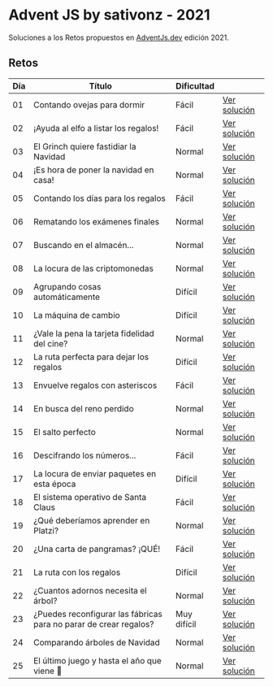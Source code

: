 # Advent JS by sativonz - 2021

Soluciones a los Retos propuestos en [AdventJs.dev](https://advent.dev) edición 2021.

## Retos

| Día | Título                                                            | Dificultad  |                                       |
| --- | ----------------------------------------------------------------- | ----------- | ------------------------------------- |
| 01  | Contando ovejas para dormir                                       | Fácil       | [Ver solución](./Retos/Reto-01/day01.md) |
| 02  | ¡Ayuda al elfo a listar los regalos!                              | Fácil       | [Ver solución](./Retos/Reto-02/day02.md) |
| 03  | El Grinch quiere fastidiar la Navidad                             | Normal      | [Ver solución](./Retos/Reto-03/day03.md) |
| 04  | ¡Es hora de poner la navidad en casa!                             | Normal      | [Ver solución](./Retos/Reto-04/day04.md) |
| 05  | Contando los días para los regalos                                | Fácil       | [Ver solución](./Retos/Reto-05/day05.md) |
| 06  | Rematando los exámenes finales                                    | Normal      | [Ver solución](./Retos/Reto-06/day06.md) |
| 07  | Buscando en el almacén...                                         | Normal      | [Ver solución](./Retos/Reto-07/day07.md) |
| 08  | La locura de las criptomonedas                                    | Normal      | [Ver solución](./Retos/Reto-08/day08.md) |
| 09  | Agrupando cosas automáticamente                                   | Difícil     | [Ver solución](./Retos/Reto-09/day09.md) |
| 10  | La máquina de cambio                                              | Difícil     | [Ver solución](./Retos/Reto-10/day10.md) |
| 11  | ¿Vale la pena la tarjeta fidelidad del cine?                      | Normal      | [Ver solución](./Retos/Reto-11/day11.md) |
| 12  | La ruta perfecta para dejar los regalos                           | Difícil     | [Ver solución](./Retos/Reto-12/day12.md) |
| 13  | Envuelve regalos con asteriscos                                   | Fácil       | [Ver solución](./Retos/Reto-13/day13.md) |
| 14  | En busca del reno perdido                                         | Normal      | [Ver solución](./Retos/Reto-14/day14.md) |
| 15  | El salto perfecto                                                 | Normal      | [Ver solución](./Retos/Reto-15/day15.md) |
| 16  | Descifrando los números...                                        | Fácil       | [Ver solución](./Retos/Reto-16/Reto-/day16.md) |
| 17  | La locura de enviar paquetes en esta época                        | Difícil     | [Ver solución](./Retos/Reto-17/day17.md) |
| 18  | El sistema operativo de Santa Claus                               | Fácil       | [Ver solución](./Retos/Reto-18/day18.md) |
| 19  | ¿Qué deberíamos aprender en Platzi?                               | Normal      | [Ver solución](./Retos/Reto-19/day19.md) |
| 20  | ¿Una carta de pangramas? ¡QUÉ!                                    | Fácil       | [Ver solución](./Retos/Reto-20/day20.md) |
| 21  | La ruta con los regalos                                           | Difícil     | [Ver solución](./Retos/Reto-21/day21.md) |
| 22  | ¿Cuantos adornos necesita el árbol?                               | Normal      | [Ver solución](./Retos/Reto-22/day22.md) |
| 23  | ¿Puedes reconfigurar las fábricas para no parar de crear regalos? | Muy difícil | [Ver solución](./Retos/Reto-23/day23.md) |
| 24  | Comparando árboles de Navidad                                     | Normal      | [Ver solución](./Retos/Reto-24/day24.md) |
| 25  | El último juego y hasta el año que viene 👋                        | Normal      | [Ver solución](./Retos/Reto-25/day25.md) |

